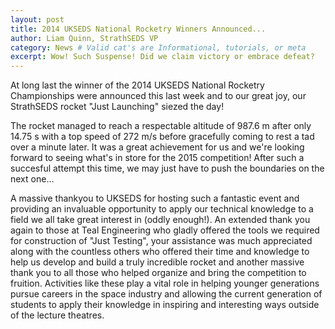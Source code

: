 ```yaml
---
layout: post
title: 2014 UKSEDS National Rocketry Winners Announced...
author: Liam Quinn, StrathSEDS VP
category: News # Valid cat's are Informational, tutorials, or meta
excerpt: Wow! Such Suspense! Did we claim victory or embrace defeat?
---
```


At long last the winner of the 2014 UKSEDS National Rocketry Championships were announced this last week and to our great joy, our StrathSEDS rocket "Just Launching" siezed the day!

The rocket managed to reach a respectable altitude of 987.6 m after only 14.75 s with a top speed of 272 m/s before gracefully coming to rest a tad over a minute later. It was a great achievement for us and we're looking forward to seeing what's in store for the 2015 competition! After such a succesful attempt this time, we may just have to push the boundaries on the next one...

A massive thankyou to UKSEDS for hosting such a fantastic event and providing an invaluable opportunity to apply our technical knowledge to a field we all take great interest in (oddly enough!). An extended thank you again to those at Teal Engineering who gladly offered the tools we required for construction of "Just Testing", your assistance was much appreciated along with the countless others who offered their time and knowledge to help us develop and build a truly incredible rocket and another massive thank you to all those who helped organize and bring the competition to fruition. Activities like these play a vital role in helping younger generations pursue careers in the space industry and allowing the current generation of students to apply their knowledge in inspiring and interesting ways outside of the lecture theatres.
